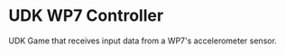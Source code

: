 UDK WP7 Controller
=======================

UDK Game that receives input data from a WP7's accelerometer sensor.